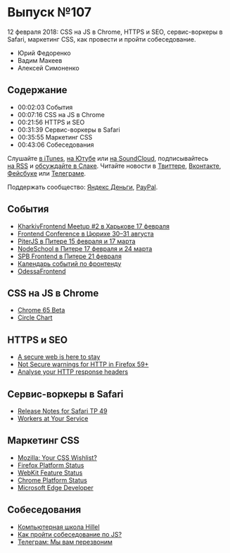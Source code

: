 # Выпуск №107

12 февраля 2018: CSS на JS в Chrome, HTTPS и SEO, сервис-воркеры в Safari, маркетинг CSS, как провести и пройти собеседование.

- Юрий Федоренко
- Вадим Макеев
- Алексей Симоненко

## Содержание

- 00:02:03 События
- 00:07:16 CSS на JS в Chrome
- 00:21:56 HTTPS и SEO
- 00:31:39 Сервис-воркеры в Safari
- 00:35:55 Маркетинг CSS
- 00:43:06 Собеседования

Слушайте [в iTunes](https://itunes.apple.com/podcast/id1080500016), [на Ютубе](https://www.youtube.com/playlist?list=PLMBnwIwFEFHcwuevhsNXkFTcadeX5R1Go) или [на SoundCloud](https://soundcloud.com/web-standards), подписывайтесь [на RSS](https://web-standards.ru/podcast/feed/) и [обсуждайте в Слаке](http://slack.web-standards.ru/). Читайте новости в [Твиттере](https://twitter.com/webstandards_ru), [Вконтакте](https://vk.com/webstandards_ru), [Фейсбуке](https://www.facebook.com/webstandardsru) или [Телеграме](https://t.me/webstandards_ru).

Поддержать сообщество: [Яндекс Деньги](https://money.yandex.ru/to/41001119329753), [PayPal](https://www.paypal.me/pepelsbey).

## События

- [KharkivFrontend Meetup #2 в Харькове 17 февраля](http://kharkivfrontend.org/)
- [Frontend Conference в Цюрихе 30–31 августа](https://www.frontendconf.ch/)
- [PiterJS в Питере 15 февраля и 17 марта](https://meetabit.com/communities/piterjs)
- [NodeSchool в Питере 17 февраля и 24 марта](https://github.com/nodeschool/spb)
- [SPB Frontend в Питере 21 февраля](https://vk.com/spb_frontend)
- [Календарь событий по фронтенду](https://github.com/web-standards-ru/calendar)
- [OdessaFrontend](http://odessafrontend.com/)

## CSS на JS в Chrome

- [Chrome 65 Beta](https://blog.chromium.org/2018/02/chrome-65-beta-css-paint-api-and.html)
- [Circle Chart](https://vitaliy-bobrov.github.io/css-paint-demos/circle-chart/)

## HTTPS и SEO

- [A secure web is here to stay](https://security.googleblog.com/2018/02/a-secure-web-is-here-to-stay.html)
- [Not Secure warnings for HTTP in Firefox 59+](https://twitter.com/ttaubert/status/961874461195755525)
- [Analyse your HTTP response headers](https://securityheaders.io/)

## Сервис-воркеры в Safari

- [Release Notes for Safari TP 49](https://webkit.org/blog/8088/release-notes-for-safari-technology-preview-49/)
- [Workers at Your Service](https://webkit.org/blog/8090/workers-at-your-service/)

## Маркетинг CSS

- [Mozilla: Your CSS Wishlist?](https://qsurvey.mozilla.com/s3/css-wishlist-2018)
- [Firefox Platform Status](https://platform-status.mozilla.org/)
- [WebKit Feature Status](https://webkit.org/status/)
- [Chrome Platform Status](https://www.chromestatus.com/features)
- [Microsoft Edge Developer](https://wpdev.uservoice.com/forums/257854-microsoft-edge-developer)

## Собеседования

- [Компьютерная школа Hillel](https://ithillel.ua/)
- [Как пройти собеседование по JS?](https://youtu.be/ncaWoyLINoI)
- [Телеграм: Мы вам перезвоним](https://t.me/callforward)
